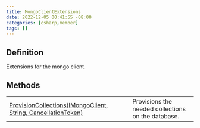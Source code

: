 ```yaml
---
title: MongoClientExtensions
date: 2022-12-05 00:41:55 -08:00
categories: [csharp,member]
tags: []
---
```


## Definition

Extensions for the mongo client.

## Methods
<table><tr><td><!--/posts/csharp.member.entitydb.mongodb.extensions.mongoclientextensions.provisioncollections/--><a href='#'>ProvisionCollections(IMongoClient, String, CancellationToken)</a></td><td>
Provisions the needed collections on the database.
</td></tr></table>

